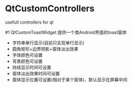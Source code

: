 # QtCustomControllers
usefull controllers for qt

#1 QtCustomToastWidget
提供一个类Android界面的toast窗体
* 字符串单行显示(目前只实现单行显示)
* 圆角矩形+边界阴影+窗体淡出效果
* 字体颜色可设置
* 背景颜色可设置
* 持续显示时间可设置
* 窗体淡出效果时间可设置
* 窗体显示位置可设置(相对于某个窗体)，默认显示在屏幕中间



